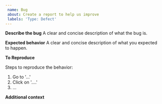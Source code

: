 ```yaml
---		
 name: Bug		
 about: Create a report to help us improve		
 labels: 'Type: Defect'		
---
```


<!--
Thanks for reporting your issue. Please share with us the following information, to help us resolve your issue quickly and efficiently.
-->
  
**Describe the bug**
A clear and concise description of what the bug is.

**Expected behavior**
A clear and concise description of what you expected to happen.

**To Reproduce**

Steps to reproduce the behavior:
1. Go to '...'
2. Click on '....'
3. ...

**Additional context**

<!--
Add any other context about the problem here.

Common details that we're often interested in:
- Detailed description of the steps to reproduce your issue
- Logs and stack traces, if available
- Hazelcast version that you use (e.g. 3.4, also specify whether it is a minor release or the latest snapshot)
- If available, integration module versions (e.g. Tomcat, Jetty, Spring, Hibernate). Also, include their detailed configuration information such as web.xml, Hibernate configuration and `context.xml` for Spring
- Cluster size, i.e. the number of Hazelcast cluster members
- Number of the clients
- Version of Java. It is also helpful to mention the JVM parameters
- Operating system. If it is Linux, kernel version is helpful
- Unit test with the `hazelcast.xml` file. If you could include a unit test which reproduces your issue, we would be grateful
-->

